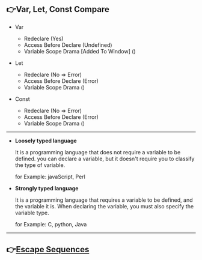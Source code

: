 ##  :point_right:Var, Let, Const Compare

- Var
  - Redeclare (Yes)
  - Access Before Declare (Undefined)
  - Variable Scope Drama [Added To Window] ()

- Let
  - Redeclare (No => Error)
  - Access Before Declare (Error)
  - Variable Scope Drama ()

- Const
  - Redeclare (No => Error)
  - Access Before Declare (Error)
  - Variable Scope Drama ()

---

- **Loosely typed language**

  It is a programming language that does not require a variable to be defined. you can declare a variable, but it doesn't require you to classify the type of variable. 

  for Example: javaScript, Perl


- **Strongly typed language**

   It is a programming language that requires a variable to be defined, and the variable it is. 
  When declaring the variable, you must also specify the variable type.

  for Example: C, python, Java

---

## :point_right:[Escape Sequences](https://docs.microsoft.com/en-us/cpp/c-language/escape-sequences?view=msvc-170#:~:text=Character%20combinations%20consisting%20of%20a%20backslash%20%28%20%29,a%20character%20constant%2C%20you%20must%20use%20escape%20sequences.)
